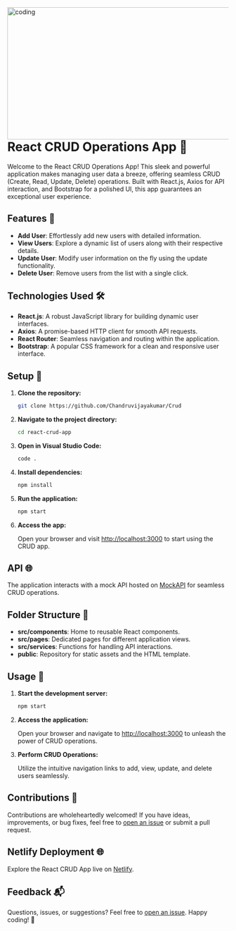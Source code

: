 <img align='right' alt='coding' width='950' height='300'  src='https://www.atatus.com/glossary/content/images/size/w960/2021/07/CRUD.jpeg'>

# React CRUD Operations App 🚀

Welcome to the React CRUD Operations App! This sleek and powerful application makes managing user data a breeze, offering seamless CRUD (Create, Read, Update, Delete) operations. Built with React.js, Axios for API interaction, and Bootstrap for a polished UI, this app guarantees an exceptional user experience.

## Features 🌟

- **Add User**: Effortlessly add new users with detailed information.
- **View Users**: Explore a dynamic list of users along with their respective details.
- **Update User**: Modify user information on the fly using the update functionality.
- **Delete User**: Remove users from the list with a single click.

## Technologies Used 🛠️

- **React.js**: A robust JavaScript library for building dynamic user interfaces.
- **Axios**: A promise-based HTTP client for smooth API requests.
- **React Router**: Seamless navigation and routing within the application.
- **Bootstrap**: A popular CSS framework for a clean and responsive user interface.

## Setup 🚀

1. **Clone the repository:**

    ```bash
    git clone https://github.com/Chandruvijayakumar/Crud
    ```

2. **Navigate to the project directory:**

    ```bash
    cd react-crud-app
    ```

3. **Open in Visual Studio Code:**

    ```bash
    code .
    ```

4. **Install dependencies:**

    ```bash
    npm install
    ```

5. **Run the application:**

    ```bash
    npm start
    ```

6. **Access the app:**

    Open your browser and visit [http://localhost:3000](http://localhost:3000) to start using the CRUD app.

## API 🌐

The application interacts with a mock API hosted on [MockAPI](https://65d97bd4c96fbb24c1bd109e.mockapi.io/CRUD/) for seamless CRUD operations.

## Folder Structure 📁

- **src/components**: Home to reusable React components.
- **src/pages**: Dedicated pages for different application views.
- **src/services**: Functions for handling API interactions.
- **public**: Repository for static assets and the HTML template.

## Usage 🚀

1. **Start the development server:**

    ```bash
    npm start
    ```

2. **Access the application:**

    Open your browser and navigate to [http://localhost:3000](http://localhost:3000) to unleash the power of CRUD operations.

3. **Perform CRUD Operations:**

    Utilize the intuitive navigation links to add, view, update, and delete users seamlessly.

## Contributions 🤝

Contributions are wholeheartedly welcomed! If you have ideas, improvements, or bug fixes, feel free to [open an issue](https://github.com/Chandruvijayakumar/Crud#feedback) or submit a pull request.

## Netlify Deployment 🌐

Explore the React CRUD App live on [Netlify](https://crudtask9.netlify.app/).

## Feedback 📬

Questions, issues, or suggestions? Feel free to [open an issue](https://github.com/Chandruvijayakumar/Crud#feedback). Happy coding! 🚀
